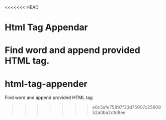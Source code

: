 <<<<<<< HEAD
# Html Tag Appendar
Find word and append provided HTML tag.
=======
# html-tag-appender
Find word and append provided HTML tag
>>>>>>> e0c5afe75897f33d75907c2560952a0ba2c1d8ee
